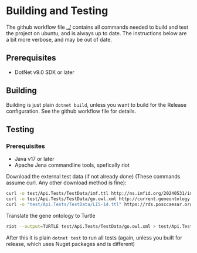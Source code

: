 # Building and Testing
The github workflow file [../](.github/workflows/shared_build_workflow.yml) contains all commands needed to build and test the project on ubuntu, and
is always up to date. The instructions below are a bit more verbose, and may be out of date.
## Prerequisites
* DotNet v9.0 SDK or later

## Building
Building is just plain `dotnet build`, unless you want to build for the Release configuration. See the github workflow file for details.

## Testing
### Prerequisites
* Java v17 or later 
* Apache Jena commandline tools, spefically riot

Download the external test data (if not already done) (These commands assume curl. Any other download method is fine):
```bash
curl -o test/Api.Tests/TestData/imf.ttl http://ns.imfid.org/20240531/imf-ontology.owl.ttl 
curl -o test/Api.Tests/TestData/go.owl.xml http://current.geneontology.org/ontology/go.owl 
curl -o "test/Api.Tests/TestData/LIS-14.ttl" https://rds.posccaesar.org/ontology/lis14/ont/core/4.0/LIS-14.ttl 
```
Translate the gene ontology to Turtle
```bash
riot --output=TURTLE test/Api.Tests/TestData/go.owl.xml > test/Api.Tests/TestData/go.ttl
```
After this it is plain `dotnet test` to run all tests (again, unless you built for release, which uses Nuget packages and is different)
